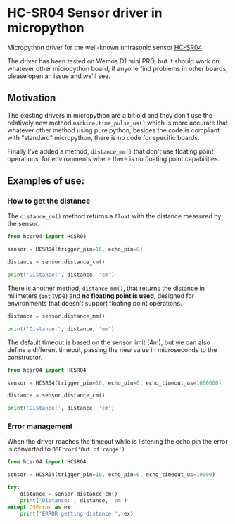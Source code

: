 # HC-SR04 Sensor driver in micropython

Micropython driver for the well-known untrasonic sensor [HC-SR04](http://www.micropik.com/PDF/HCSR04.pdf)

The driver has been tested on Wemos D1 mini PRO, but It should work on whatever other micropython board, 
if anyone find problems in other boards, please open an issue and we'll see.

## Motivation

The existing drivers in micropython are a bit old and they don't use the relatively new method `machine.time_pulse_us()` which
Is more accurate that whatever other method using pure python, besides the code is compliant with "standard" micropython,
there is no code for specific boards.

Finally I've added a method, `distance_mm()` that don't use floating point operations, for environments where there is no
floating point capabilities.

## Examples of use:

### How to get the distance

The `distance_cm()` method returns a `float` with the distance measured by the sensor.

```python
from hcsr04 import HCSR04

sensor = HCSR04(trigger_pin=16, echo_pin=0)

distance = sensor.distance_cm()

print('Distance:', distance, 'cm')
```

There is another method, `distance_mm()`, that returns the distance in milimeters (`int` type) and **no floating point is used**, designed 
for environments that doesn't support floating point operations.

```python
distance = sensor.distance_mm()

print('Distance:', distance, 'mm')
```
The default timeout is based on the sensor limit (4m), but we can also define a different timeout, 
passing the new value in microseconds to the constructor.

```python
from hcsr04 import HCSR04

sensor = HCSR04(trigger_pin=16, echo_pin=0, echo_timeout_us=1000000)

distance = sensor.distance_cm()

print('Distance:', distance, 'cm')
```

### Error management

When the driver reaches the timeout while is listening the echo pin the error is converted to `OSError('Out of range')`

```python
from hcsr04 import HCSR04

sensor = HCSR04(trigger_pin=16, echo_pin=0, echo_timeout_us=10000)

try:
    distance = sensor.distance_cm()
    print('Distance:', distance, 'cm')
except OSError as ex:
    print('ERROR getting distance:', ex)

```
